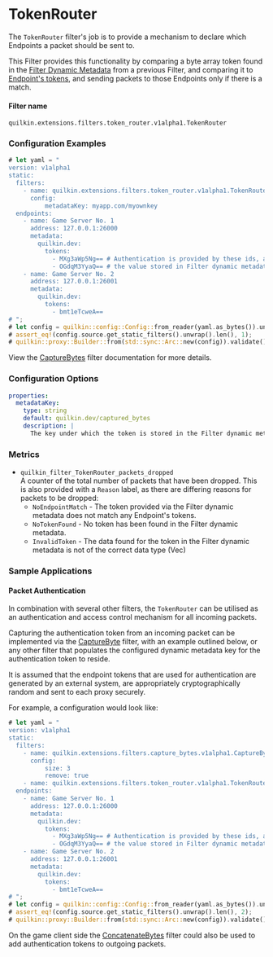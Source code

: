 # TokenRouter

The `TokenRouter` filter's job is to provide a mechanism to declare which Endpoints a packet should be sent to.   

This Filter provides this functionality by comparing a byte array token found in the
[Filter Dynamic Metadata][filter-dynamic-metadata] from a previous Filter, and comparing it to
[Endpoint's tokens][endpoint-tokens], and sending packets to those Endpoints only if there is a match.

#### Filter name
```text
quilkin.extensions.filters.token_router.v1alpha1.TokenRouter
```

### Configuration Examples
```rust
# let yaml = "
version: v1alpha1
static:
  filters:
    - name: quilkin.extensions.filters.token_router.v1alpha1.TokenRouter
      config:
          metadataKey: myapp.com/myownkey
  endpoints: 
    - name: Game Server No. 1
      address: 127.0.0.1:26000
      metadata:
        quilkin.dev:
          tokens:
            - MXg3aWp5Ng== # Authentication is provided by these ids, and matched against 
            - OGdqM3YyaQ== # the value stored in Filter dynamic metadata
    - name: Game Server No. 2
      address: 127.0.0.1:26001
      metadata:
        quilkin.dev:
          tokens:
            - bmt1eTcweA==
# ";
# let config = quilkin::config::Config::from_reader(yaml.as_bytes()).unwrap();
# assert_eq!(config.source.get_static_filters().unwrap().len(), 1);
# quilkin::proxy::Builder::from(std::sync::Arc::new(config)).validate().unwrap();
```

View the [CaptureBytes](./capture_bytes.md) filter documentation for more details.

### Configuration Options

```yaml
properties:
  metadataKey:
    type: string
    default: quilkin.dev/captured_bytes
    description: | 
      The key under which the token is stored in the Filter dynamic metadata.
```

### Metrics

* `quilkin_filter_TokenRouter_packets_dropped`  
  A counter of the total number of packets that have been dropped. This is also provided with a `Reason` label, as there
  are differing reasons for packets to be dropped:
    * `NoEndpointMatch` - The token provided via the Filter dynamic metadata does not match any Endpoint's tokens.
    * `NoTokenFound` - No token has been found in the Filter dynamic metadata.
    * `InvalidToken` - The data found for the token in the Filter dynamic metadata is not of the correct data type
       (Vec<u8>)

### Sample Applications

#### Packet Authentication

In combination with several other filters, the `TokenRouter` can be utilised as an authentication and access control
mechanism for all incoming packets.

Capturing the authentication token from an incoming packet can be implemented via the [CaptureByte](./capture_bytes.md)
filter, with an example outlined below, or any other filter that populates the configured dynamic metadata key for the
authentication token to reside.

It is assumed that the endpoint tokens that are used for authentication are generated by an external system, are 
appropriately cryptographically random and sent to each proxy securely.

For example, a configuration would look like:

```rust
# let yaml = "
version: v1alpha1
static:
  filters:
    - name: quilkin.extensions.filters.capture_bytes.v1alpha1.CaptureBytes # Capture and remove the authentication token
      config:
          size: 3
          remove: true
    - name: quilkin.extensions.filters.token_router.v1alpha1.TokenRouter
  endpoints: 
    - name: Game Server No. 1
      address: 127.0.0.1:26000
      metadata:
        quilkin.dev:
          tokens:
            - MXg3aWp5Ng== # Authentication is provided by these ids, and matched against 
            - OGdqM3YyaQ== # the value stored in Filter dynamic metadata
    - name: Game Server No. 2
      address: 127.0.0.1:26001
      metadata:
        quilkin.dev:
          tokens:
            - bmt1eTcweA==
# ";
# let config = quilkin::config::Config::from_reader(yaml.as_bytes()).unwrap();
# assert_eq!(config.source.get_static_filters().unwrap().len(), 2);
# quilkin::proxy::Builder::from(std::sync::Arc::new(config)).validate().unwrap();
```

On the game client side the [ConcatenateBytes](./concatenate_bytes.md) filter could also be used to add authentication
tokens to outgoing packets.

[filter-dynamic-metadata]: ./filters.md#filter-dynamic-metadata
[endpoint-tokens]: ../../proxy.md#upstream-endpoint
